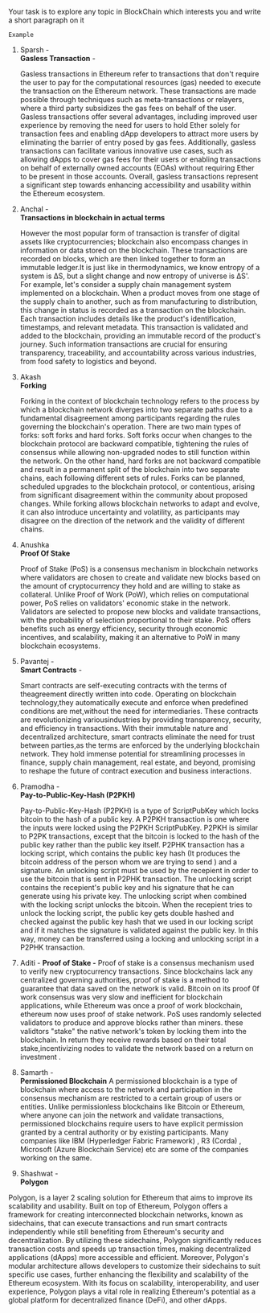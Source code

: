 Your task is to explore any topic in BlockChain which interests you and write a short paragraph on it

`Example`


1. Sparsh -
   <br><strong>Gasless Transaction</strong> -

   Gasless transactions in Ethereum refer to transactions that don't require the user to pay for the computational resources (gas) needed to execute the transaction on the Ethereum network. These transactions are made possible through techniques such as meta-transactions or relayers, where a third party subsidizes the gas fees on behalf of the user. Gasless transactions offer several advantages, including improved user experience by removing the need for users to hold Ether solely for transaction fees and enabling dApp developers to attract more users by eliminating the barrier of entry posed by gas fees. Additionally, gasless transactions can facilitate various innovative use cases, such as allowing dApps to cover gas fees for their users or enabling transactions on behalf of externally owned accounts (EOAs) without requiring Ether to be present in those accounts. Overall, gasless transactions represent a significant step towards enhancing accessibility and usability within the Ethereum ecosystem.


2. Anchal -
<br><strong>Transactions in blockchain in actual terms</strong>

    However the most popular form of transaction is  transfer of digital assets like cryptocurrencies; blockchain also encompass changes in information or data stored on the blockchain. These transactions are recorded on blocks, which are then linked together to form an immutable ledger.It is just like in thermodynamics, we know entropy of a system is ΔS, but a slight change and now entropy of universe is ΔS'. For example, let's consider a supply chain management system implemented on a blockchain. When a product moves from one stage of the supply chain to another, such as from manufacturing to distribution, this change in status is recorded as a transaction on the blockchain. Each transaction includes details like the product's identification, timestamps, and relevant metadata. This transaction is validated and added to the blockchain, providing an immutable record of the product's journey. Such information transactions are crucial for ensuring transparency, traceability, and accountability across various industries, from food safety to logistics and beyond.

3. Akash
   <br><strong>Forking</strong>

   Forking in the context of blockchain technology refers to the process by which a blockchain network diverges into two separate paths due to a fundamental disagreement among participants regarding the rules governing the blockchain's operation. There are two main types of forks: soft forks and hard forks. Soft forks occur when changes to the blockchain protocol are backward compatible, tightening the rules of consensus while allowing non-upgraded nodes to still function within the network. On the other hand, hard forks are not backward compatible and result in a permanent split of the blockchain into two separate chains, each following different sets of rules. Forks can be planned, scheduled upgrades to the blockchain protocol, or contentious, arising from significant disagreement within the community about proposed changes. While forking allows blockchain networks to adapt and evolve, it can also introduce uncertainty and volatility, as participants may disagree on the direction of the network and the validity of different chains.

4. Anushka
   <br><strong>Proof Of Stake</strong>

   Proof of Stake (PoS) is a consensus mechanism in blockchain networks where validators are chosen to create and validate new blocks based on the amount of cryptocurrency they hold and are willing to stake as collateral. Unlike Proof of Work (PoW), which relies on computational power, PoS relies on validators' economic stake in the network. Validators are selected to propose new blocks and validate transactions, with the probability of selection proportional to their stake. PoS offers benefits such as energy efficiency, security through economic incentives, and scalability, making it an alternative to PoW in many blockchain ecosystems.


5. Pavantej -
   <br><strong>Smart Contracts</strong> -
   
    Smart contracts are self-executing contracts with the terms of theagreement directly written into code. Operating on blockchain technology,they automatically execute and enforce when predefined conditions are met,without the need for intermediaries. These contracts are revolutionizing variousindustries by providing transparency, security, and efficiency in transactions. With their immutable nature and decentralized architecture, smart contracts eliminate the need for trust between parties,as the terms are enforced by the underlying blockchain network. They hold immense potential for streamlining processes in finance, supply chain management, real estate, and beyond, promising to reshape the future of contract execution and business interactions.

6. Pramodha -
   <br><strong>Pay-to-Public-Key-Hash (P2PKH) </strong>

   Pay-to-Public-Key-Hash (P2PKH) is a type of ScriptPubKey which locks bitcoin to the hash of a public key. A P2PKH transaction is one where the inputs were locked using the P2PKH ScriptPubKey. P2PKH is similar to P2PK transactions, except that the bitcoin is locked to the hash of the public key rather than the public key itself. P2PHK transaction has a locking script, which contains the public key hash (It produces the bitcoin address of the person whom we are trying to send ) and a signature. An unlocking script must be used by the recepient in order to use the bitcoin that is sent in P2PHK transaction. The unlocking script contains the recepient's public key and his signature that he can generate using his private key. The unlocking script when combined with the locking script unlocks the bitcoin. When the recepient tries to unlock the locking script, the public key gets double hashed and checked against the public key hash that we used in our locking script and if it matches the signature is validated against the public key. In this way, money can be transferred using a locking and unlocking script in a P2PHK transaction.

7. Aditi -
<strong>Proof of Stake -</strong>
Proof of stake is a consensus mechanism used to verify new cryptocurrency transactions.
Since blockchains lack any centralized governing authorities, proof of stake is a method to guarantee that data saved on the network is valid. 
Bitcoin on its proof 0f work consensus was very slow and inefficient for blockchain applications, while Ethereum was once a proof of work blockchain,
ethereum now uses proof of stake network. PoS uses randomly selected validators to produce and approve blocks rather than miners.
these validtors "stake" the native network's token by locking them into the blockchain.
In return they receive rewards based on their total stake,incentivizing nodes to validate the network based on a return on investment .

8. Samarth -
<br><strong>Permissioned Blockchain</strong>
A permissioned blockchain is a type of blockchain where access to the network and participation in the consensus mechanism are restricted to a certain group of users or entities. Unlike permissionless blockchains like Bitcoin or Ethereum, where anyone can join the network and validate transactions, permissioned blockchains require users to have explicit permission granted by a central authority or by existing participants.
Many companies like IBM (Hyperledger Fabric Framework) , R3 (Corda) , Microsoft (Azure Blockchain Service) etc are some of the companies working on the same.

9. Shashwat -
<br><strong>Polygon</strong>

Polygon, is a layer 2 scaling solution for Ethereum that aims to improve its scalability and usability. Built on top of Ethereum, Polygon offers a framework for creating interconnected blockchain networks, known as sidechains, that can execute transactions and run smart contracts independently while still benefiting from Ethereum's security and decentralization. By utilizing these sidechains, Polygon significantly reduces transaction costs and speeds up transaction times, making decentralized applications (dApps) more accessible and efficient. Moreover, Polygon's modular architecture allows developers to customize their sidechains to suit specific use cases, further enhancing the flexibility and scalability of the Ethereum ecosystem. With its focus on scalability, interoperability, and user experience, Polygon plays a vital role in realizing Ethereum's potential as a global platform for decentralized finance (DeFi), and other dApps.
